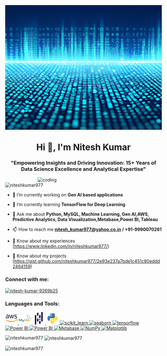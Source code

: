 
<img src="https://github.com/niteshkumar977/niteshkumar977/blob/main/Data_analytics.png" align="center" alt="Banner Image" height = "400" width = "1000">



<h1 align="center">Hi 👋, I'm Nitesh Kumar</h1>
<h3 align="center">"Empowering Insights and Driving Innovation: 15+ Years of Data Science Excellence and Analytical Expertise"</h3>

<img align="right" alt="coding" width="400" src="https://i.giphy.com/media/v1.Y2lkPTc5MGI3NjExbXB6MXlpeDd5dXI4aWxxcm0zYmdsMGNtNnU1Zms2cDlpYzVtaWp4byZlcD12MV9pbnRlcm5hbF9naWZfYnlfaWQmY3Q9Zw/3oKIPEqDGUULpEU0aQ/giphy.gif">

<p align="left"> <img src="https://komarev.com/ghpvc/?username=niteshkumar977&label=Profile%20views&color=0e75b6&style=flat" alt="niteshkumar977" /> </p>

- 🔭 I’m currently working on **Gen AI based applications**

- 🌱 I’m currently learning **TensorFlow for Deep Learning**

- 💬 Ask me about **Python, MySQL, Machine Learning, Gen AI,AWS, Predictive Analytics, Data Visualization,Metabase,Power BI, Tableau**

- 📫 How to reach me **nitesh_kumar977@yahoo.co.in / +91-9990070261**

- 📄 Know about my experiences [https://www.linkedin.com/in/niteshkumar977/)

- 📄 Know about my projects [https://gist.github.com/niteshkumar977/2e93e237a7bde1c451c80eddd2464159)

<h3 align="left">Connect with me:</h3>
<p align="left">
<a href="https://linkedin.com/in/nitesh-kumar-9269b25" target="blank"><img align="center" src="https://raw.githubusercontent.com/rahuldkjain/github-profile-readme-generator/master/src/images/icons/Social/linked-in-alt.svg" alt="nitesh-kumar-9269b25" height="30" width="40" /></a>
</p>

<h3 align="left">Languages and Tools:</h3>
<p align="left"> <a href="https://aws.amazon.com" target="_blank" rel="noreferrer"> <img src="https://raw.githubusercontent.com/devicons/devicon/master/icons/amazonwebservices/amazonwebservices-original-wordmark.svg" alt="aws" width="40" height="40"/> </a> <a href="https://www.mysql.com/" target="_blank" rel="noreferrer"> <img src="https://raw.githubusercontent.com/devicons/devicon/master/icons/mysql/mysql-original-wordmark.svg" alt="mysql" width="40" height="40"/> </a> <a href="https://pandas.pydata.org/" target="_blank" rel="noreferrer"> <img src="https://raw.githubusercontent.com/devicons/devicon/2ae2a900d2f041da66e950e4d48052658d850630/icons/pandas/pandas-original.svg" alt="pandas" width="40" height="40"/> </a> <a href="https://www.python.org" target="_blank" rel="noreferrer"> <img src="https://raw.githubusercontent.com/devicons/devicon/master/icons/python/python-original.svg" alt="python" width="40" height="40"/> </a> <a href="https://scikit-learn.org/" target="_blank" rel="noreferrer"> <img src="https://upload.wikimedia.org/wikipedia/commons/0/05/Scikit_learn_logo_small.svg" alt="scikit_learn" width="40" height="40"/> </a> <a href="https://seaborn.pydata.org/" target="_blank" rel="noreferrer"> <img src="https://seaborn.pydata.org/_images/logo-mark-lightbg.svg" alt="seaborn" width="40" height="40"/> </a> <a href="https://www.tensorflow.org" target="_blank" rel="noreferrer"> <img src="https://www.vectorlogo.zone/logos/tensorflow/tensorflow-icon.svg" alt="tensorflow" width="40" height="40"/> 
<a href="https://powerbi.microsoft.com/" target="_blank" rel="noreferrer"> <img src="https://upload.wikimedia.org/wikipedia/commons/c/cf/New_Power_BI_Logo.svg" alt="Power BI" width="40" height="40"/> </a>

</a> 
<a href="https://powerbi.microsoft.com" target="_blank" rel="noreferrer">
    <img src="https://www.vectorlogo.zone/logos/microsoft_powerbi/microsoft_powerbi-icon.svg" alt="Power BI" width="40" height="40"/>
</a>
<a href="https://www.metabase.com" target="_blank" rel="noreferrer">
    <img src="https://www.vectorlogo.zone/logos/metabase/metabase-icon.svg" alt="Metabase" width="40" height="40"/>
</a>
<a href="https://numpy.org" target="_blank" rel="noreferrer">
    <img src="https://www.vectorlogo.zone/logos/numpy/numpy-icon.svg" alt="NumPy" width="40" height="40"/>
</a>
<a href="https://matplotlib.org" target="_blank" rel="noreferrer">
    <img src="https://upload.wikimedia.org/wikipedia/commons/0/01/Created_with_Matplotlib-logo.svg" alt="Matplotlib" width="40" height="40"/>
</a>
</p>

<p><img align="left" src="https://github-readme-stats.vercel.app/api/top-langs?username=niteshkumar977&show_icons=true&locale=en&layout=compact" alt="niteshkumar977" /></p>

<p>&nbsp;<img align="center" src="https://github-readme-stats.vercel.app/api?username=niteshkumar977&show_icons=true&locale=en" alt="niteshkumar977" /></p>

<p><img align="center" src="https://github-readme-streak-stats.herokuapp.com/?user=niteshkumar977&" alt="niteshkumar977" /></p>

